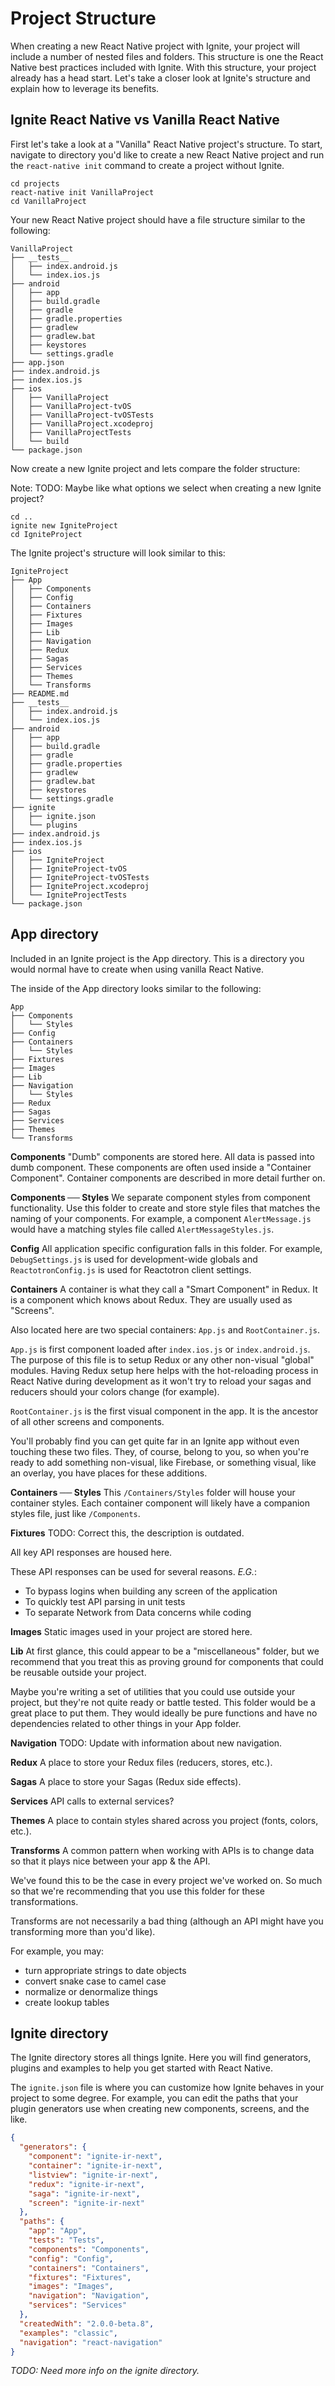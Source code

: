 # Project Structure

When creating a new React Native project with Ignite, your project will include a number of nested files and folders. This structure is one the React Native best practices included with Ignite. With this structure, your project already has a head start. Let's take a closer look at Ignite's structure and explain how to leverage its benefits.

## Ignite React Native vs Vanilla React Native

First let's take a look at a "Vanilla" React Native project's structure. To start, navigate to directory you'd like to create a new React Native project and run the `react-native init` command to create a project without Ignite.

```
cd projects
react-native init VanillaProject
cd VanillaProject
```

Your new React Native project should have a file structure similar to the following:

```
VanillaProject
├── __tests__
│   ├── index.android.js
│   └── index.ios.js
├── android
│   ├── app
│   ├── build.gradle
│   ├── gradle
│   ├── gradle.properties
│   ├── gradlew
│   ├── gradlew.bat
│   ├── keystores
│   └── settings.gradle
├── app.json
├── index.android.js
├── index.ios.js
├── ios
│   ├── VanillaProject
│   ├── VanillaProject-tvOS
│   ├── VanillaProject-tvOSTests
│   ├── VanillaProject.xcodeproj
│   ├── VanillaProjectTests
│   └── build
└── package.json
```

Now create a new Ignite project and lets compare the folder structure:

Note: TODO: Maybe like what options we select when creating a new Ignite project?

```
cd ..
ignite new IgniteProject
cd IgniteProject
```

The Ignite project's structure will look similar to this:

```
IgniteProject
├── App
│   ├── Components
│   ├── Config
│   ├── Containers
│   ├── Fixtures
│   ├── Images
│   ├── Lib
│   ├── Navigation
│   ├── Redux
│   ├── Sagas
│   ├── Services
│   ├── Themes
│   └── Transforms
├── README.md
├── __tests__
│   ├── index.android.js
│   └── index.ios.js
├── android
│   ├── app
│   ├── build.gradle
│   ├── gradle
│   ├── gradle.properties
│   ├── gradlew
│   ├── gradlew.bat
│   ├── keystores
│   └── settings.gradle
├── ignite
│   ├── ignite.json
│   └── plugins
├── index.android.js
├── index.ios.js
├── ios
│   ├── IgniteProject
│   ├── IgniteProject-tvOS
│   ├── IgniteProject-tvOSTests
│   ├── IgniteProject.xcodeproj
│   └── IgniteProjectTests
└── package.json
```

## App directory

Included in an Ignite project is the App directory. This is a directory you would normal have to create when using vanilla React Native.

The inside of the App directory looks similar to the following:

```
App
├── Components
│   └── Styles
├── Config
├── Containers
│   └── Styles
├── Fixtures
├── Images
├── Lib
├── Navigation
│   └── Styles
├── Redux
├── Sagas
├── Services
├── Themes
└── Transforms
```

**Components**
"Dumb" components are stored here. All data is passed into dumb component. These components are often used inside a "Container Component". Container components are described in more detail further on.

**Components ── Styles**
We separate component styles from component functionality. Use this folder to create and store style files that matches the naming of your components. For example, a component `AlertMessage.js` would have a matching styles file called `AlertMessageStyles.js`.

**Config**
All application specific configuration falls in this folder. For example, `DebugSettings.js` is used for development-wide globals and `ReactotronConfig.js` is used for Reactotron client settings.

**Containers**
A container is what they call a "Smart Component" in Redux. It is a component
which knows about Redux. They are usually used as "Screens".

Also located here are two special containers: `App.js` and `RootContainer.js`.

`App.js` is first component loaded after `index.ios.js` or `index.android.js`. The purpose of this file is to setup Redux or any other non-visual "global" modules. Having Redux setup here helps with the hot-reloading process in React Native during development as it won't try to reload your sagas and reducers should your colors change (for example).

`RootContainer.js` is the first visual component in the app. It is the ancestor of all other screens and components.

You'll probably find you can get quite far in an Ignite app without even touching these two files. They, of course, belong to you, so when you're ready to add something non-visual, like Firebase, or something visual, like an overlay, you have places for these additions.

**Containers ── Styles**
This `/Containers/Styles` folder will house your container styles. Each container component will likely have a companion styles file, just like `/Components`.

**Fixtures**
TODO: Correct this, the description is outdated.

All key API responses are housed here.

These API responses can be used for several reasons.  _E.G._:
* To bypass logins when building any screen of the application
* To quickly test API parsing in unit tests
* To separate Network from Data concerns while coding

**Images**
Static images used in your project are stored here.

**Lib**
At first glance, this could appear to be a "miscellaneous" folder, but we recommend that you treat this as proving ground for components that could be reusable outside your project.

Maybe you're writing a set of utilities that you could use outside your project, but they're not quite ready or battle tested. This folder would be a great place to put them. They would ideally be pure functions and have no dependencies related to other things in your App folder.

**Navigation**
TODO: Update with information about new navigation.

**Redux**
A place to store your Redux files (reducers, stores, etc.).

**Sagas**
A place to store your Sagas (Redux side effects).

**Services**
API calls to external services?

**Themes**
A place to contain styles shared across you project (fonts, colors, etc.).

**Transforms**
A common pattern when working with APIs is to change data so that it plays nice between your app & the API.

We've found this to be the case in every project we've worked on. So much so that we're recommending that you use this folder for these transformations.

Transforms are not necessarily a bad thing (although an API might have you transforming more than you'd like).

For example, you may:

* turn appropriate strings to date objects
* convert snake case to camel case
* normalize or denormalize things
* create lookup tables

## Ignite directory

The Ignite directory stores all things Ignite. Here you will find generators, plugins and examples to help you get started with React Native.

The `ignite.json` file is where you can customize how Ignite behaves in your project to some degree. For example, you can edit the paths that your plugin generators use when creating new components, screens, and the like.

```json
{
  "generators": {
    "component": "ignite-ir-next",
    "container": "ignite-ir-next",
    "listview": "ignite-ir-next",
    "redux": "ignite-ir-next",
    "saga": "ignite-ir-next",
    "screen": "ignite-ir-next"
  },
  "paths": {
    "app": "App",
    "tests": "Tests",
    "components": "Components",
    "config": "Config",
    "containers": "Containers",
    "fixtures": "Fixtures",
    "images": "Images",
    "navigation": "Navigation",
    "services": "Services"
  },
  "createdWith": "2.0.0-beta.8",
  "examples": "classic",
  "navigation": "react-navigation"
}
```

_TODO: Need more info on the ignite directory._
